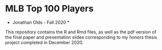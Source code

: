 # MLB Top 100 Players 
* Jonathan Olds - Fall 2020 *

This repository contains the R and Rmd files, as well as the pdf version of the final paper and presentation slides corresponding to my honors thesis project completed in December 2020. 
